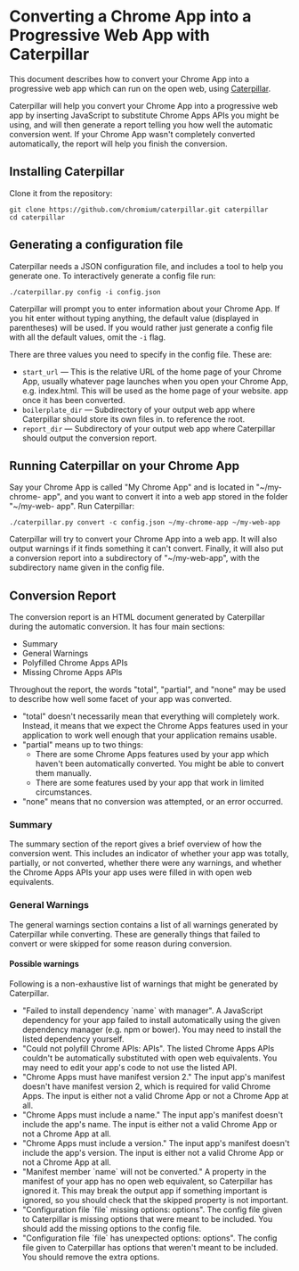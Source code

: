 Converting a Chrome App into a Progressive Web App with Caterpillar
===================================================================

This document describes how to convert your Chrome App into a progressive web
app which can run on the open web, using
[Caterpillar](https://github.com/chromium/caterpillar).

Caterpillar will help you convert your Chrome App into a progressive web app by
inserting JavaScript to substitute Chrome Apps APIs you might be using, and will
then generate a report telling you how well the automatic conversion went. If
your Chrome App wasn't completely converted automatically, the report will help
you finish the conversion.

## Installing Caterpillar

Clone it from the repository:

    git clone https://github.com/chromium/caterpillar.git caterpillar
    cd caterpillar

## Generating a configuration file
Caterpillar needs a JSON configuration file, and includes a tool to help you
generate one. To interactively generate a config file run:

    ./caterpillar.py config -i config.json

Caterpillar will prompt you to enter information about your Chrome App. If you
hit enter without typing anything, the default value (displayed in parentheses)
will be used. If you would rather just generate a config file with all the
default values, omit the `-i` flag.

There are three values you need to specify in the config file. These are:

- `start_url` &mdash; This is the relative URL of the home page of your Chrome
  App, usually whatever page launches when you open your Chrome App, e.g.
  index.html. This will be used as the home page of your website.
  app once it has been converted.
- `boilerplate_dir` &mdash; Subdirectory of your output web app where
  Caterpillar should store its own files in.
  to reference the root.
- `report_dir` &mdash; Subdirectory of your output web app where Caterpillar
  should output the conversion report.

## Running Caterpillar on your Chrome App
Say your Chrome App is called "My Chrome App" and is located in "~/my-chrome-
app", and you want to convert it into a web app stored in the folder "~/my-web-
app". Run Caterpillar:

    ./caterpillar.py convert -c config.json ~/my-chrome-app ~/my-web-app

Caterpillar will try to convert your Chrome App into a web app. It will also
output warnings if it finds something it can't convert. Finally, it will also
put a conversion report into a subdirectory of "~/my-web-app", with the
subdirectory name given in the config file.

## Conversion Report

The conversion report is an HTML document generated by Caterpillar during the
automatic conversion. It has four main sections:

- Summary
- General Warnings
- Polyfilled Chrome Apps APIs
- Missing Chrome Apps APIs

Throughout the report, the words "total", "partial", and "none" may be used to
describe how well some facet of your app was converted.

- "total" doesn't necessarily mean that everything will completely work.
  Instead, it means that we expect the Chrome Apps features used in your
  application to work well enough that your application remains usable.
- "partial" means up to two things:
    - There are some Chrome Apps features used by your app which haven't been
      automatically converted. You might be able to convert them manually.
    - There are some features used by your app that work in limited
      circumstances.
- "none" means that no conversion was attempted, or an error occurred.

### Summary

The summary section of the report gives a brief overview of how the conversion
went. This includes an indicator of whether your app was totally, partially, or
not converted, whether there were any warnings, and whether the Chrome Apps APIs
your app uses were filled in with open web equivalents.

### General Warnings

The general warnings section contains a list of all warnings generated by
Caterpillar while converting. These are generally things that failed to convert
or were skipped for some reason during conversion.

#### Possible warnings

Following is a non-exhaustive list of warnings that might be generated by
Caterpillar.

- "Failed to install dependency \`name\` with manager". A JavaScript dependency
  for your app failed to install automatically using the given dependency
  manager (e.g. npm or bower). You may need to install the listed dependency
  yourself.
- "Could not polyfill Chrome APIs: APIs". The listed Chrome Apps APIs couldn't
  be automatically substituted with open web equivalents. You may need to edit
  your app's code to not use the listed API.
- "Chrome Apps must have manifest version 2." The input app's manifest doesn't
  have manifest version 2, which is required for valid Chrome Apps. The input is
  either not a valid Chrome App or not a Chrome App at all.
- "Chrome Apps must include a name." The input app's manifest doesn't include
  the app's name. The input is either not a valid Chrome App or not a Chrome App
  at all.
- "Chrome Apps must include a version." The input app's manifest doesn't include
  the app's version. The input is either not a valid Chrome App or not a Chrome
  App at all.
- "Manifest member \`name\` will not be converted." A property in the manifest
  of your app has no open web equivalent, so Caterpillar has ignored it. This
  may break the output app if something important is ignored, so you should
  check that the skipped property is not important.
- "Configuration file \`file\` missing options: options". The config file given
  to Caterpillar is missing options that were meant to be included. You should
  add the missing options to the config file.
- "Configuration file \`file\` has unexpected options: options". The config file
  given to Caterpillar has options that weren't meant to be included. You should
  remove the extra options.

<!-- TODO(alger): Add the remaining sections.
### Polyfilled Chrome Apps APIs
### Missing Chrome Apps APIs -->
